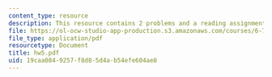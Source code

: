```yaml
---
content_type: resource
description: This resource contains 2 problems and a reading assignment.
file: https://ol-ocw-studio-app-production.s3.amazonaws.com/courses/6-776-high-speed-communication-circuits-spring-2005/19caa0849257f8d85d4ab54efe604ae8_hw5.pdf
file_type: application/pdf
resourcetype: Document
title: hw5.pdf
uid: 19caa084-9257-f8d8-5d4a-b54efe604ae8
---
```

